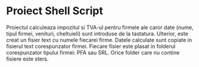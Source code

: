 # Proiect Shell Script
Proiectul calculeaza impozitul si TVA-ul pentru firmele ale caror date (nume, tipul firmei, venituri, cheltuieli) sunt introduse de la tastatura.  Ulterior, este creat un fisier text cu numele fiecarei firme. Datele calculate sunt copiate in fisierul text corespunzator firmei. Fiecare fisier este plasat in folderul corespunzator tipului firmei: PFA sau SRL. Orice folder care nu contine fisiere este sters.
